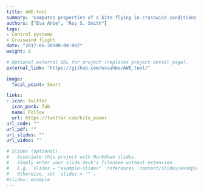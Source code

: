 ```yaml
---
title: AWE-tool
summary: 'Computes properties of a kite flying in crosswind conditions: flight velocity, apparent wind velocity, tether force, generated power, ...'
authors: ["Eva Ahbe", "Roy S. Smith"]
tags:
- Control systems
- Crosswind flight
date: "2017-05-30T00:00:00Z"
weight: 8

# Optional external URL for project (replaces project detail page).
external_link: "https://github.com/evaahbe/AWE_tool/"

image:
  focal_point: Smart

links:
- icon: twitter
  icon_pack: fab
  name: Follow
  url: https://twitter.com/kite_power
url_code: ""
url_pdf: ""
url_slides: ""
url_video: ""

# Slides (optional).
#   Associate this project with Markdown slides.
#   Simply enter your slide deck's filename without extension.
#   E.g. `slides = "example-slides"` references `content/slides/example-slides.md`.
#   Otherwise, set `slides = ""`.
#slides: example
---
```

